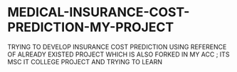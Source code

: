 # MEDICAL-INSURANCE-COST-PREDICTION-MY-PROJECT
TRYING TO DEVELOP INSURANCE COST PREDICTION USING REFERENCE OF ALREADY EXISTED PROJECT WHICH IS ALSO FORKED IN MY ACC ; ITS MSC IT COLLEGE PROJECT AND TRYING TO LEARN
